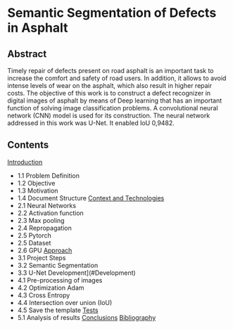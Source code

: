 # Semantic Segmentation of Defects in Asphalt

## Abstract

Timely repair of defects present on road asphalt is an important task to increase the comfort and safety of road users. In addition, it allows to avoid intense levels of wear on the asphalt, which also result in higher repair costs. The objective of this work is to construct a defect recognizer in digital images of asphalt by means of Deep learning that has an important function of solving image classification problems.  A convolutional neural network (CNN) model is used for its construction. The neural network addressed in this work was U-Net. It enabled IoU 0,9482.

## Contents

[Introduction](#Introduction) 
- 1.1 Problem Definition 
- 1.2 Objective 
- 1.3 Motivation 
- 1.4 Document Structure 
[Context and Technologies](#ContextandTechnologies) 
- 2.1 Neural Networks 
- 2.2 Activation function 
- 2.3 Max pooling 
- 2.4 Repropagation 
- 2.5 Pytorch 
- 2.5 Dataset 
- 2.6 GPU 
[Approach](#Approach) 
- 3.1 Project Steps 
- 3.2 Semantic Segmentation 
- 3.3 U-Net 
Development](#Development) 
- 4.1 Pre-processing of images 
- 4.2 Optimization Adam 
- 4.3 Cross Entropy 
- 4.4 Intersection over union (IoU) 
- 4.5 Save the template 
[Tests](#Tests) 
- 5.1 Analysis of results 
[Conclusions](#Conclusions) 
[Bibliography](#Bibliography)
